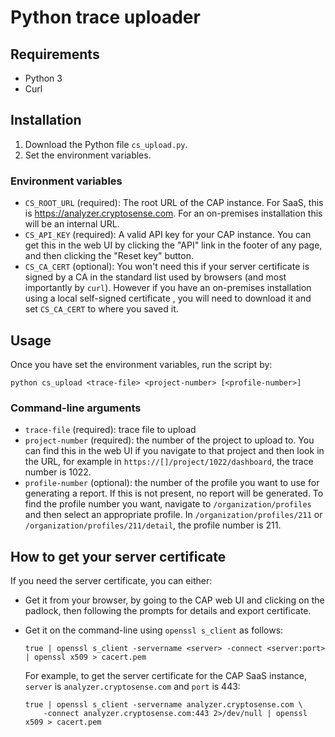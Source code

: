 # Python trace uploader

## Requirements

- Python 3
- Curl

## Installation

1. Download the Python file `cs_upload.py`.
2. Set the environment variables.

### Environment variables

- `CS_ROOT_URL` (required): The root URL of the CAP instance. For SaaS, this is
  <https://analyzer.cryptosense.com>. For an on-premises installation this will be an
  internal URL.
- `CS_API_KEY` (required): A valid API key for your CAP instance. You can get this in the
  web UI by clicking the "API" link in the footer of any page, and then clicking the
  "Reset key" button.
- `CS_CA_CERT` (optional): You won't need this if your server certificate is signed by a
  CA in the standard list used by browsers (and most importantly by `curl`). However if
  you have an on-premises installation using a local self-signed certificate , you will
  need to download it and set `CS_CA_CERT` to where you saved it.

## Usage

Once you have set the environment variables, run the script by:

```
python cs_upload <trace-file> <project-number> [<profile-number>]
```

### Command-line arguments

- `trace-file` (required): trace file to upload
- `project-number` (required): the number of the project to upload to. You can find this
  in the web UI if you navigate to that project and then look in the URL, for example in
  `https://[]/project/1022/dashboard`, the trace number is 1022.
- `profile-number` (optional): the number of the profile you want to use for generating a
  report. If this is not present, no report will be generated. To find the profile number
  you want, navigate to `/organization/profiles` and then select an appropriate profile.
  In `/organization/profiles/211` or `/organization/profiles/211/detail`, the profile
  number is 211.

## How to get your server certificate

If you need the server certificate, you can either:

- Get it from your browser, by going to the CAP web UI and clicking on the padlock, then
  following the prompts for details and export certificate.

- Get it on the command-line using `openssl s_client` as follows:

  ```
  true | openssl s_client -servername <server> -connect <server:port> | openssl x509 > cacert.pem
  ```

  For example, to get the server certificate for the CAP SaaS instance, `server` is
  `analyzer.cryptosense.com` and `port` is 443:

  ```
  true | openssl s_client -servername analyzer.cryptosense.com \
      -connect analyzer.cryptosense.com:443 2>/dev/null | openssl x509 > cacert.pem
  ```
